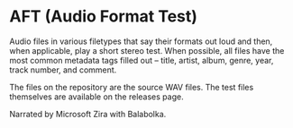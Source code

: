 # AFT (Audio Format Test)

Audio files in various filetypes that say their formats out loud and then, when applicable, play a short stereo test. When possible, all files have the most common metadata tags filled out – title, artist, album, genre, year, track number, and comment.

The files on the repository are the source WAV files. The test files themselves are available on the releases page.

Narrated by Microsoft Zira with Balabolka.
